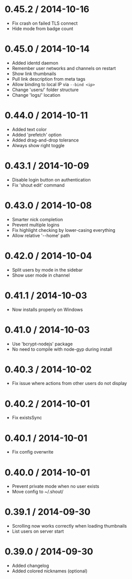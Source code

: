 
0.45.2 / 2014-10-16
==================

  * Fix crash on failed TLS connect
  * Hide mode from badge count

0.45.0 / 2014-10-14
==================

  * Added identd daemon
  * Remember user networks and channels on restart
  * Show link thumbnails
  * Pull link description from meta tags
  * Allow binding to local IP via `--bind <ip>`
  * Change 'users/' folder structure
  * Change 'logs/' location

0.44.0 / 2014-10-11
==================

  * Added text color
  * Added 'prefetch' option
  * Added drag-and-drop tolerance
  * Always show right toggle

0.43.1 / 2014-10-09
==================

  * Disable login button on authentication
  * Fix 'shout edit' command 

0.43.0 / 2014-10-08
==================

  * Smarter nick completion
  * Prevent multiple logins
  * Fix highlight checking by lower-casing everything
  * Allow relative '--home' path

0.42.0 / 2014-10-04
==================

  * Split users by mode in the sidebar
  * Show user mode in channel

0.41.1 / 2014-10-03
==================

  * Now installs properly on Windows

0.41.0 / 2014-10-03
==================

  * Use 'bcrypt-nodejs' package
  * No need to compile with node-gyp during install

0.40.3 / 2014-10-02
==================

  * Fix issue where actions from other users do not display

0.40.2 / 2014-10-01
==================

  * Fix existsSync

0.40.1 / 2014-10-01
==================

  * Fix config overwrite

0.40.0 / 2014-10-01
==================

  * Prevent private mode when no user exists
  * Move config to ~/.shout/

0.39.1 / 2014-09-30
==================

  * Scrolling now works correctly when loading thumbnails
  * List users on server start

0.39.0 / 2014-09-30
===================

  * Added changelog
  * Added colored nicknames (optional)
